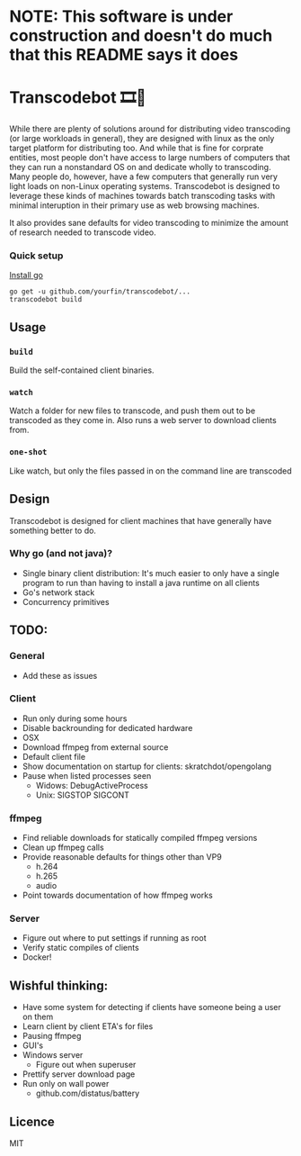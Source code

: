 # NOTE: This software is under construction and doesn't do much that this README says it does
# Transcodebot 🎞🤖
While there are plenty of solutions around for distributing video transcoding (or large workloads in general), they are designed with linux as the only target platform for distributing too. And while that is fine for corprate entities, most people don't have access to large numbers of computers that they can run a nonstandard OS on and dedicate wholly to transcoding. Many people do, however, have a few computers that generally run very light loads on non-Linux operating systems. Transcodebot is designed to leverage these kinds of machines towards batch transcoding tasks with minimal interuption in their primary use as web browsing machines.

It also provides sane defaults for video transcoding to minimize the amount of research needed to transcode video.

### Quick setup
[Install go](https://golang.org/doc/install)

    go get -u github.com/yourfin/transcodebot/...
    transcodebot build

## Usage
### `build`
Build the self-contained client binaries.

### `watch`
Watch a folder for new files to transcode, and push them out to be transcoded as they come in.
Also runs a web server to download clients from.

### `one-shot`
Like watch, but only the files passed in on the command line are transcoded

## Design
Transcodebot is designed for client machines that have generally have something better to do.

### Why go (and not java)?
 - Single binary client distribution:
It's much easier to only have a single program to run than having to install a java runtime on all clients
 - Go's network stack
 - Concurrency primitives

## TODO:
### General
 - Add these as issues
### Client
 - Run only during some hours
 - Disable backrounding for dedicated hardware
 - OSX
 - Download ffmpeg from external source
 - Default client file
 - Show documentation on startup for clients: skratchdot/opengolang
 - Pause when listed processes seen
   - Widows: DebugActiveProcess
   - Unix: SIGSTOP SIGCONT
### ffmpeg
 - Find reliable downloads for statically compiled ffmpeg versions
 - Clean up ffmpeg calls
 - Provide reasonable defaults for things other than VP9
   - h.264
   - h.265
   - audio
 - Point towards documentation of how ffmpeg works
### Server
 - Figure out where to put settings if running as root
 - Verify static compiles of clients
 - Docker!

## Wishful thinking:
 - Have some system for detecting if clients have someone being a user on them
 - Learn client by client ETA's for files
 - Pausing ffmpeg
 - GUI's
 - Windows server
   - Figure out when superuser
 - Prettify server download page
 - Run only on wall power
   - github.com/distatus/battery

## Licence
MIT
